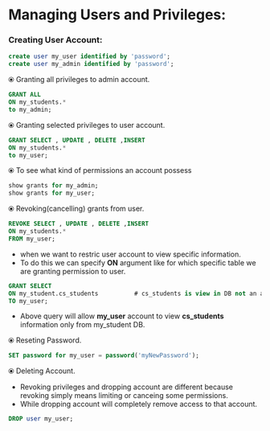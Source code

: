 # Managing Users and Privileges: 

### Creating User Account:
```SQL
create user my_user identified by 'password';
create user my_admin identified by 'password';
```
⦿ Granting all privileges to admin account.   
``` SQL
GRANT ALL
ON my_students.*
to my_admin;
```
⦿ Granting selected privileges to user account.   
``` SQL
GRANT SELECT , UPDATE , DELETE ,INSERT
ON my_students.*
to my_user;
```

⦿ To see what kind of permissions an account possess
``` SQL
show grants for my_admin;
show grants for my_user;
```
⦿ Revoking(cancelling) grants from user.  
``` SQL
REVOKE SELECT , UPDATE , DELETE ,INSERT
ON my_students.*
FROM my_user;
```
- when we want to restric user account to view specific information.  
- To do this we can specify **ON** argument like for which specific table we are granting permission to user.  
```SQL
GRANT SELECT
ON my_student.cs_students          # cs_students is view in DB not an actual table.
TO my_user;
```
- Above query will allow **my_user** account to view **cs_students** information only from my_student DB.  

⦿ Reseting Password.  
```SQL
SET password for my_user = password('myNewPassword');
```
⦿ Deleting  Account.  
- Revoking privileges and dropping account are different because revoking simply means limiting or canceing some permissions.  
- While dropping account will completely remove access to that account. 
```SQL
DROP user my_user;
```
